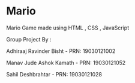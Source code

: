 # Mario
Mario Game made using HTML , CSS , JavaScript

Group Project By : 

Adhiraaj Ravinder Bisht - PRN: 19030121002

Manav Jude Ashok Kamath - PRN: 19030121052

Sahil Deshbrahtar - PRN: 19030121028
